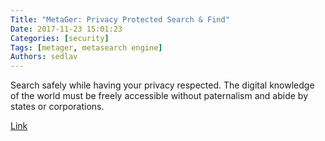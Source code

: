 ```yaml
---
Title: "MetaGer: Privacy Protected Search & Find"
Date: 2017-11-23 15:01:23
Categories: [security]
Tags: [metager, metasearch engine]
Authors: sedlav
---
```


Search safely while having your privacy respected. The digital knowledge of the world must be freely accessible without paternalism and abide by states or corporations.

[Link](https://metager.de/en)
